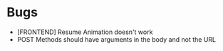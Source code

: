 # Bugs

- [FRONTEND] Resume Animation doesn't work
- POST Methods should have arguments in the body and not the URL
